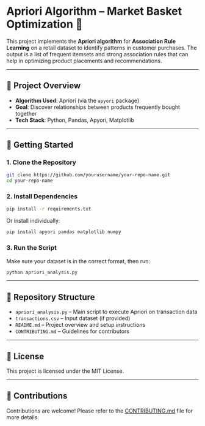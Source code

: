 # Apriori Algorithm – Market Basket Optimization 🛒

This project implements the **Apriori algorithm** for **Association Rule Learning** on a retail dataset to identify patterns in customer purchases. The output is a list of frequent itemsets and strong association rules that can help in optimizing product placements and recommendations.

---

## 📌 Project Overview

- **Algorithm Used**: Apriori (via the `apyori` package)
- **Goal**: Discover relationships between products frequently bought together
- **Tech Stack**: Python, Pandas, Apyori, Matplotlib

---

## 🚀 Getting Started

### 1. Clone the Repository

```bash
git clone https://github.com/yourusername/your-repo-name.git
cd your-repo-name
```

### 2. Install Dependencies

```bash
pip install -r requirements.txt
```

Or install individually:

```bash
pip install apyori pandas matplotlib numpy
```

### 3. Run the Script

Make sure your dataset is in the correct format, then run:

```bash
python apriori_analysis.py
```

---

## 📁 Repository Structure

- `apriori_analysis.py` – Main script to execute Apriori on transaction data
- `transactions.csv` – Input dataset (if provided)
- `README.md` – Project overview and setup instructions
- `CONTRIBUTING.md` – Guidelines for contributors

---

## 📜 License

This project is licensed under the MIT License.

---

## 🤝 Contributions

Contributions are welcome! Please refer to the [CONTRIBUTING.md](./CONTRIBUTING.md) file for more details.